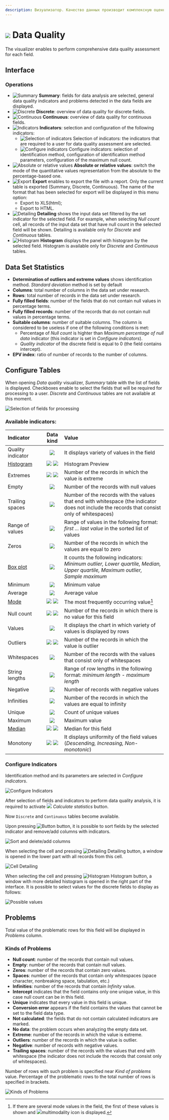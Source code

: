 ```yaml
---
description: Визуализатор. Качество данных производит комплексную оценку набора данных.
---
```


# ![](./../../images/icons/view_types/data-quality_default.svg) Data Quality

The visualizer enables to perform comprehensive data quality assessment for each field.

## Interface

### Operations

* ![Summary](./../../images/icons/common/toolbar-controls/info_default.svg) **Summary**: fields for data analysis are selected, general data quality indicators and problems detected in the data fields are displayed.
* ![Discrete](./../../images/icons/common/data-types/discrete_default.svg) **Discrete**: overview of data quality for discrete fields.
* ![Continuous](./../../images/icons/common/data-types/continuous_default.svg) **Continuous**: overview of data quality for continuous fields.
* ![Indicators](./../../images/icons/common/toolbar-controls/fields-list-settings_default.svg) **Indicators**: selection and configuration of the following indicators:
   * ![Selection of indicators](./../../images/icons/common/toolbar-controls/row-sum_default.svg) Selection of indicators: the indicators that are required to a user for data quality assessment are selected.
   * ![Configure indicators](./../../images/icons/common/toolbar-controls/setup_default.svg) Configure indicators: selection of identification method, configuration of identification method parameters, configuration of the maximum null count.
* ![Absolute or relative values](./../../images/icons/switches/roc/relative_default.svg) **Absolute or relative values**: switch the mode of the quantitative values representation from the absolute to the percentage-based one.
* ![Export](./../../images/icons/common/toolbar-controls/export_default.svg) **Export** enables to export the file with a report. Only the current table is exported (Summary, Discrete, Continuous). The name of the format that has been selected for export will be displayed in this menu option:
   * Export to XLS(html);
   * Export to HTML.
* ![Detailing](./../../images/icons/common/toolbar-controls/show-fast-viewer_default.svg) **Detailing** shows the input data set filtered by the set indicator for the selected field. For example, when selecting *Null count* cell, all records of the input data set that have null count in the selected field will be shown. Detailing is available only for *Discrete* and *Continuous* tables.
* ![Histogram](./../../images/icons/common/toolbar-controls/toggle-left-panel_default.svg) **Histogram** displays the panel with histogram by the selected field. Histogram is available only for *Discrete* and *Continuous* tables.

## Data Set Statistics

* **Determination of outliers and extreme values** shows identification method. *Standard deviation* method is set by default
* **Columns**: total number of columns in the data set under research.
* **Rows**: total number of records in the data set under research.
* **Fully filled fields**: number of the fields that do not contain null values in percentage terms.
* **Fully filled records**: number of the records that do not contain null values in percentage terms.
* **Suitable columns**: number of suitable columns. The column is considered to be useless if one of the following conditions is met:
   * Percentage of *Null count* is highter than *Maximum percentage of null data* indicator (this indicator is set in *Configure indicators*).
   * *Quality indicator* of the discrete field is equal to 0 (the field contains intercept).
* **EPV index**: ratio of number of records to the number of columns.

## Configure Tables

When opening *Data quality* visualizer, *Summary* table with the list of fields is displayed. Checkboxes enable to select the fields that will be required for processing to a user. *Discrete* and *Continuous* tables are not available at this moment.

![Selection of fields for processing](./images/settings-choice-column.png)

### **Available indicators:**

| Indicator | Data kind | Value |
|:----------|:----------:|:--------|
| Quality indicator | ![](./../../images/icons/common/data-types/discrete_default.svg) | It displays variety of values in the field |
| [Histogram](https://wiki.loginom.ru/articles/histogram.html) | ![](./../../images/icons/common/data-types/discrete_default.svg) ![](./../../images/icons/common/data-types/continuous_default.svg) | Histogram Preview |
| Extremes | ![](./../../images/icons/common/data-types/discrete_default.svg) ![](./../../images/icons/common/data-types/continuous_default.svg) | Number of the records in which the value is extreme |
| Empty | ![](./../../images/icons/common/data-types/discrete_default.svg) | Number of the records with null values |
| Trailing spaces | ![](./../../images/icons/common/data-types/discrete_default.svg) | Number of the records with the values that end with whitespace (the indicator does not include the records that consist only of whitespaces) |
| Range of values | ![](./../../images/icons/common/data-types/discrete_default.svg) | Range of values in the following format: *first ... last value* in the sorted list of values |
| Zeros | ![](./../../images/icons/common/data-types/continuous_default.svg) | Number of the records in which the values are equal to zero |
| [Box plot](https://wiki.loginom.ru/articles/box-plot.html) | ![](./../../images/icons/common/data-types/continuous_default.svg) | It counts the following indicators: *Minimum outlier, Lower quartile, Median, Upper quartile, Maximum outlier, Sample maximum* |
| Minimum | ![](./../../images/icons/common/data-types/continuous_default.svg) | Minimum value |
| Average | ![](./../../images/icons/common/data-types/continuous_default.svg) | Average value |
| [Mode](https://wiki.loginom.ru/articles/mode.html) | ![](./../../images/icons/common/data-types/discrete_default.svg) ![](./../../images/icons/common/data-types/continuous_default.svg) | The most frequently occurring value[^1] |
| Null count | ![](./../../images/icons/common/data-types/discrete_default.svg) ![](./../../images/icons/common/data-types/continuous_default.svg) | Number of the records in which there is no value for this field |
| Values | ![](./../../images/icons/common/data-types/discrete_default.svg) | It displays the chart in which variety of values is displayed by rows |
| Outliers | ![](./../../images/icons/common/data-types/discrete_default.svg) ![](./../../images/icons/common/data-types/continuous_default.svg) | Number of the records in which the value is outlier |
| Whitespaces | ![](./../../images/icons/common/data-types/discrete_default.svg) | Number of the records with the values that consist only of whitespaces |
| String lengths | ![](./../../images/icons/common/data-types/discrete_default.svg) | Range of row lengths in the following format: *minimum length - maximum length* |
| Negative | ![](./../../images/icons/common/data-types/continuous_default.svg) | Number of records with negative values |
| Infinities | ![](./../../images/icons/common/data-types/continuous_default.svg) | Number of the records in which the values are equal to infinity |
| Unique | ![](./../../images/icons/common/data-types/discrete_default.svg) | Count of unique values |
| Maximum | ![](./../../images/icons/common/data-types/continuous_default.svg) | Maximum value |
| [Median](https://wiki.loginom.ru/articles/median.html) | ![](./../../images/icons/common/data-types/discrete_default.svg) ![](./../../images/icons/common/data-types/continuous_default.svg) | Median for this field |
| Monotony | ![](./../../images/icons/common/data-types/discrete_default.svg) ![](./../../images/icons/common/data-types/continuous_default.svg) | It displays uniformity of the field values (*Descending, Increasing, Non-monotonic*) |

[^1]: If there are several mode values in the field, the first of these values is shown and ![](./../../images/icons/viewers/data-quality/mode/sliced_18x18/multi_default.svg)multimodality icon is displayed.

### Configure Indicators

Identification method and its parameters are selected in *Configure indicators*.

![Configure Indicators](./images/settings-index.png)

After selection of fields and indicators to perform data quality analysis, it is required to activate  ![](./../../images/icons/common/toolbar-controls/execute_default.svg) *Calculate statistics* button.

Now `Discrete` and `Continuous` tables become available.

Upon pressing ![Button](./../../images/icons/common/toolbar-controls/down_default.svg) button, it is possible to sort fields by the selected indicator and remove/add columns with indicators.

![Sort and delete/add columns](./images/add-index-sorting.png)

When selecting the cell and pressing ![Detailing](./../../images/icons/common/toolbar-controls/show-fast-viewer_default.svg) Detailing button, a window is opened in the lower part with all records from this cell.

![Cell Detailing](./images/detalization-data-quality.png)

When selecting the cell and pressing ![Histogram](./../../images/icons//common/toolbar-controls/toggle-left-panel_default.svg) Histogram button, a window with more detailed histogram is opened in the right part of the interface. It is possible to select values for the discrete fields to display as follows:

![Possible values](./images/settings-histogram.png)

## Problems

Total value of the problematic rows for this field will be displayed in *Problems* column.

### Kinds of Problems

* **Null count**: number of the records that contain null values.
* **Empty**: number of the records that contain null values.
* **Zeros**: number of the records that contain zero values.
* **Spaces**: number of the records that contain only whitespaces (space character, nonbreaking space, tabulation, etc.)
* **Infinities**: number of the records that contain *Infinity* value.
* **Intercept** indicates that the field contains only one unique value, in this case null count can be in this field.
* **Unique** indicates that every value in this field is unique.
* **Conversion error** appears if the field contains the values that cannot be set to the field data type.
* **Not calculated**: the fields that do not contain calculated indicators are marked.
* **No data**: the problem occurs when analyzing the empty data set.
* **Extreme**: number of the records in which the value is extreme.
* **Outliers**: number of the records in which the value is outlier.
* **Negative**: number of records with negative values.
* **Trailing spaces**: number of the records with the values that end with whitespace (the indicator does not include the records that consist only of whitespaces).

Number of rows with such problem is specified near *Kind of problems* value. Percentage of the problematic rows to the total number of rows is specified in brackets.

![Kinds of Problems](./images/problem-types-value.png)

